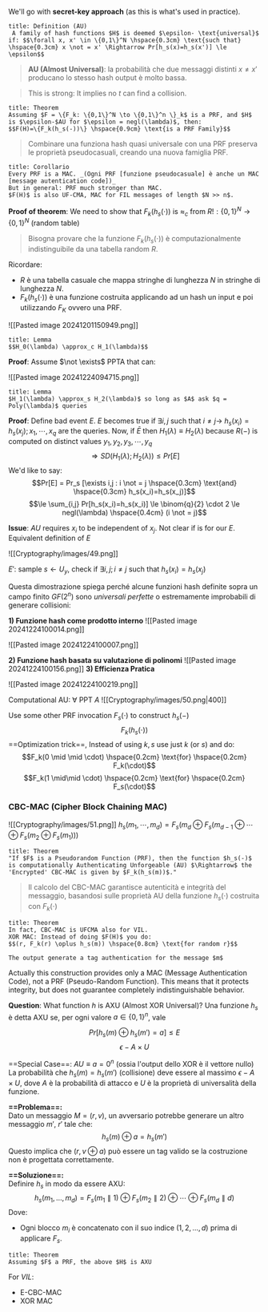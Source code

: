 We'll go with **secret-key approach** (as this is what's used in practice).

```ad-abstract
title: Definition (AU)
 A family of hash functions $H$ is deemed $\epsilon- \text{universal}$ if: $$\forall x, x' \in \{0,1\}^N \hspace{0.3cm} \text{such that} \hspace{0.3cm} x \not = x' \Rightarrow Pr[h_s(x)=h_s(x')] \le \epsilon$$

```

>**AU (Almost Universal)**: la probabilità che due messaggi distinti $x \neq x'$ producano lo stesso hash output è molto bassa.

>This is strong: It implies no $t$ can find a collision.

```ad-abstract
title: Theorem
Assuming $F = \{F_k: \{0,1\}^N \to \{0,1\}^n \}_k$ is a PRF, and $H$ is $\epsilon-$AU for $\epsilon = negl(\lambda)$, then:
$$F(H)=\{F_k(h_s(-))\} \hspace{0.9cm} \text{is a PRF Family}$$

```

>Combinare una funziona hash quasi universale con una PRF preserva le proprietà pseudocasuali, creando una nuova famiglia PRF.

```ad-tldr
title: Corollario
Every PRF is a MAC. _(Ogni PRF [funzione pseudocasuale] è anche un MAC [message autentication code])_
But in general: PRF much stronger than MAC.
$F(H)$ is also UF-CMA, MAC for FIL messages of length $N >> n$.

```

**Proof of theorem**:
We need to show that $F_k(h_s(\cdot))$ is $\approx_c$ from $R! : \{0,1\}^N \to \{0,1\}^N$ (random table)
>Bisogna provare che la funzione $F_k(h_s(\cdot))$ è computazionalmente indistinguibile da una tabella random $R$.

Ricordare:
- $R$ è una tabella casuale che mappa stringhe di lunghezza $N$ in stringhe di lunghezza $N$.
- $F_k(h_s(\cdot))$ è una funzione costruita applicando ad un hash un input e poi utilizzando $F_K$ ovvero una PRF.

![[Pasted image 20241201150949.png]]

```ad-summary
title: Lemma
$$H_0(\lambda) \approx_c H_1(\lambda)$$

```

**Proof**: Assume $\not \exists$ PPTA that can:

![[Pasted image 20241224094715.png]]

```ad-abstract
title: Lemma
$H_1(\lambda) \approx_s H_2(\lambda)$ so long as $A$ ask $q = Poly(\lambda)$ queries

```

**Proof**: Define bad event $E$.
$E$ becomes true if $\exists i,j$ such that $i \not = j \to$ $h_s(x_i) = h_s(x_j); x_1, \cdots, x_q$ are the queries.
Now, if $\bar E$ then $H_1(\lambda) \equiv H_2(\lambda)$ because $R(-)$ is computed on distinct values $y_1, y_2, y_3, \cdots, y_q$
$$\Rightarrow SD(H_1(\lambda); H_2(\lambda)) \le Pr[E]$$
We'd like to say:
$$Pr[E] = Pr_s [\exists i,j : i \not = j \hspace{0.3cm}  \text{and} \hspace{0.3cm} h_s(x_i)=h_s(x_j)]$$
$$\le \sum_{i,j} Pr[h_s(x_i)=h_s(x_i)] \le \binom{q}{2} \cdot 2 \le negl(\lambda) \hspace{0.4cm} (i \not = j)$$

**Issue**: $AU$ requires $x_i$ to be independent of $x_j$. Not clear if is for our $E$. Equivalent definition of $E$

![[Cryptography/images/49.png]]

$E'$: sample $s \leftarrow U_y$, check if $\exists i,j; i \not = j$ such that $h_s(x_i) = h_s(x_j)$

Questa dimostrazione spiega perché alcune funzioni hash definite sopra un campo finito $GF(2^n)$ sono _universali perfette_ o estremamente improbabili di generare collisioni:

**1)  Funzione hash come prodotto interno**
![[Pasted image 20241224100014.png]]

![[Pasted image 20241224100007.png]]

**2) Funzione hash basata su valutazione di polinomi**
![[Pasted image 20241224100156.png]]
**3) Efficienza Pratica**

![[Pasted image 20241224100219.png]]

Computational AU: $\forall$ PPT $A$
![[Cryptography/images/50.png|400]]

Use some other PRF invocation $F_s(\cdot)$ to construct $h_s(-)$
$$F_k(h_s(\cdot))$$
==Optimization trick==, Instead of using $k,s$ use just $k$ (or $s$) and do:
$$F_k(0 \mid \mid \cdot) \hspace{0.2cm} \text{for} \hspace{0.2cm} F_k(\cdot)$$
$$F_k(1 \mid\mid \cdot) \hspace{0.2cm} \text{for} \hspace{0.2cm} F_s(\cdot)$$

### CBC-MAC (Cipher Block Chaining MAC)
![[Cryptography/images/51.png]]
$h_s(m_1, \cdots, m_d) = F_s(m_d \oplus F_s(m_{d-1} \oplus \cdots \oplus F_s(m_2 \oplus F_s(m_1)))$

```ad-abstract
title: Theorem
"If $F$ is a Pseudorandom Function (PRF), then the function $h_s(-)$ is computationally Authenticating Unforgeable (AU) $\Rightarrow$ the 'Encrypted' CBC-MAC is given by $F_k(h_s(m))$."

```

>Il calcolo del CBC-MAC garantisce autenticità e integrità del messaggio, basandosi sulle proprietà AU della funzione $h_s(\cdot)$ costruita con $F_k(\cdot)$

```ad-abstract
title: Theorem
In fact, CBC-MAC is UFCMA also for VIL.
XOR MAC: Instead of doing $F(H)$ you do:
$$(r, F_k(r) \oplus h_s(m)) \hspace{0.8cm} \text{for random r}$$

The output generate a tag authentication for the message $m$

```

Actually this construction provides only a MAC (Message Authentication Code), not a PRF (Pseudo-Random Function). This means that it protects integrity, but does not guarantee completely indistinguishable behavior.

**Question**: What function $h$ is AXU (Almost XOR Universal)? 
Una funzione $h_s$ è detta AXU se, per ogni valore  $a \in \{0, 1\}^n$, vale

$$Pr[h_s(m) \oplus h_s(m') = a] \le E$$$$\epsilon-A  \times U$$

==Special Case==: $AU \equiv a = 0^n$ (ossia l'output dello XOR è il vettore nullo)
La probabilità che $h_s(m) = h_s(m')$ (collisione) deve essere al massimo $\epsilon - A \times U$, dove $A$ è la probabilità di attacco e $U$ è la proprietà di universalità della funzione.
  

**==Problema==:**  
Dato un messaggio $M = (r, v)$, un avversario potrebbe generare un altro messaggio $m'$, $r'$ tale che:  $$h_s(m) \oplus a = h_s(m')$$ Questo implica che $(r, v \oplus a)$ può essere un tag valido se la costruzione non è progettata correttamente.  

**==Soluzione==:**  
Definire $h_s$ in modo da essere AXU:  $$h_s(m_1, \dots, m_d) = F_s(m_1 \parallel 1) \oplus F_s(m_2 \parallel 2) \oplus \cdots \oplus F_s(m_d \parallel d)$$  Dove:  
- Ogni blocco $m_i$ è concatenato con il suo indice $(1, 2, \dots, d)$ prima di applicare $F_s$.  

```ad-abstract
title: Theorem
Assuming $F$ a PRF, the above $H$ is AXU

```

For $VIL$:
- E-CBC-MAC
- XOR MAC
